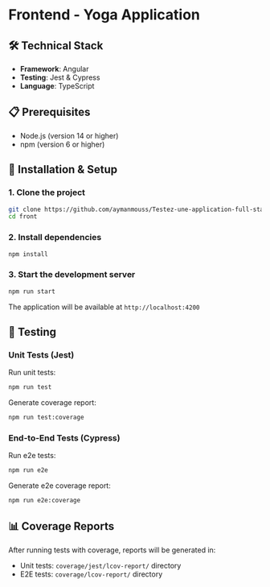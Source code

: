 # Frontend - Yoga Application

## 🛠️ Technical Stack

- **Framework**: Angular
- **Testing**: Jest & Cypress
- **Language**: TypeScript

## 📋 Prerequisites

- Node.js (version 14 or higher)
- npm (version 6 or higher)

## 🚀 Installation & Setup

### 1. Clone the project

```bash
git clone https://github.com/aymanmouss/Testez-une-application-full-stack
cd front
```

### 2. Install dependencies

```bash
npm install
```

### 3. Start the development server

```bash
npm run start
```

The application will be available at `http://localhost:4200`

## 🧪 Testing

### Unit Tests (Jest)

Run unit tests:

```bash
npm run test
```

Generate coverage report:

```bash
npm run test:coverage
```

### End-to-End Tests (Cypress)

Run e2e tests:

```bash
npm run e2e
```

Generate e2e coverage report:

```bash
npm run e2e:coverage
```

## 📊 Coverage Reports

After running tests with coverage, reports will be generated in:

- Unit tests: `coverage/jest/lcov-report/` directory
- E2E tests: `coverage/lcov-report/` directory
